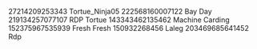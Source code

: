 27214209253343 Tortue_Ninja05
222568160007122 Bay Day
219134257077107 RDP Tortue
143343462135462 Machine Carding
152375967535939 Fresh Fresh
150932268456 Laleg
203469685641452 Rdp
